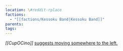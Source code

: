```yaml
---
location: \#reddit-rplace
factions:
  - "[[factions/Kessoku Band|Kessoku Band]]"
parents: 
tags: 
---
```

*[[CupOCino]]* [suggests moving somewhere to the left.](discord://discord.com/channels/1093664259273130084/1131230952119615600/1131578102800191608)
